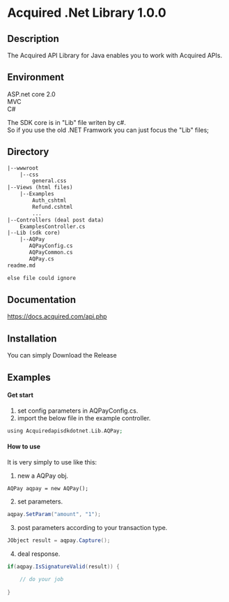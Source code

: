 # Acquired .Net Library 1.0.0

## Description ##
The Acquired API Library for Java enables you to work with Acquired APIs.

## Environment ##
ASP.net core 2.0  
MVC  
C#

The SDK core is in "Lib" file writen by c#.  
So if you use the old .NET Framwork you can just focus the "Lib" files;


## Directory ##
```html
|--wwwroot
    |--css
        general.css
|--Views (html files)
    |--Examples
        Auth_cshtml
        Refund.cshtml
        ...
|--Controllers (deal post data)
    ExamplesController.cs
|--Lib (sdk core)
    |--AQPay
       AQPayConfig.cs
       AQPayCommon.cs
       AQPay.cs
readme.md

else file could ignore
``` 

## Documentation  ##
https://docs.acquired.com/api.php

## Installation ##
You can simply Download the Release

## Examples ##
#### Get start

1. set config parameters in AQPayConfig.cs.
2. import the below file in the example controller.

```php
using Acquiredapisdkdotnet.Lib.AQPay;
```

#### How to use
It is very simply to use like this:
1. new a AQPay obj.
```net
AQPay aqpay = new AQPay();
```
2. set parameters.
```java
aqpay.SetParam("amount", "1");
```
3. post parameters according to your transaction type.
```java
JObject result = aqpay.Capture();
```
4. deal response.
```java
if(aqpay.IsSignatureValid(result)) {
    
    // do your job
    
}
```

